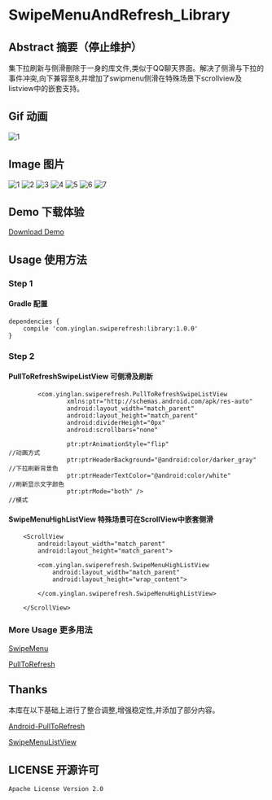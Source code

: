 # SwipeMenuAndRefresh_Library
## Abstract 摘要（停止维护）
集下拉刷新与侧滑删除于一身的库文件,类似于QQ聊天界面。解决了侧滑与下拉的事件冲突,向下兼容至8,并增加了swipmenu侧滑在特殊场景下scrollview及listview中的嵌套支持。

## Gif 动画
![1](https://github.com/yingLanNull/PullToRefreshSwipeMenu_Library/blob/master/show/demo.gif)

## Image 图片
![1](https://github.com/yingLanNull/PullToRefreshSwipeMenu_Library/blob/master/show/Screenshot1.png)
![2](https://github.com/yingLanNull/PullToRefreshSwipeMenu_Library/blob/master/show/Screenshot2.png)
![3](https://github.com/yingLanNull/PullToRefreshSwipeMenu_Library/blob/master/show/Screenshot3.png)
![4](https://github.com/yingLanNull/PullToRefreshSwipeMenu_Library/blob/master/show/Screenshot4.png)
![5](https://github.com/yingLanNull/PullToRefreshSwipeMenu_Library/blob/master/show/Screenshot5.png)
![6](https://github.com/yingLanNull/PullToRefreshSwipeMenu_Library/blob/master/show/Screenshot6.png)
![7](https://github.com/yingLanNull/PullToRefreshSwipeMenu_Library/blob/master/show/Screenshot7.png)

## Demo 下载体验
[Download Demo](https://github.com/yingLanNull/PullToRefreshSwipeMenu_Library/blob/master/show/app-debug.apk)

## Usage 使用方法
### Step 1
#### Gradle 配置
```
dependencies {
    compile 'com.yinglan.swiperefresh:library:1.0.0'
}
```

### Step 2

#### PullToRefreshSwipeListView 可侧滑及刷新
```
	    <com.yinglan.swiperefresh.PullToRefreshSwipeListView
	            xmlns:ptr="http://schemas.android.com/apk/res-auto"
                android:layout_width="match_parent"
                android:layout_height="match_parent"
                android:dividerHeight="0px"
                android:scrollbars="none"

                ptr:ptrAnimationStyle="flip"                            //动画方式
                ptr:ptrHeaderBackground="@android:color/darker_gray"    //下拉刷新背景色
                ptr:ptrHeaderTextColor="@android:color/white"           //刷新显示文字颜色
                ptr:ptrMode="both" />                                   //模式
```

#### SwipeMenuHighListView 特殊场景可在ScrollView中嵌套侧滑

```
    <ScrollView
        android:layout_width="match_parent"
        android:layout_height="match_parent">

        <com.yinglan.swiperefresh.SwipeMenuHighListView
            android:layout_width="match_parent"
            android:layout_height="wrap_content">

        </com.yinglan.swiperefresh.SwipeMenuHighListView>

    </ScrollView>
```
### More Usage 更多用法

[SwipeMenu](https://github.com/baoyongzhang/SwipeMenuListView/blob/master/README.md)

[PullToRefresh](https://github.com/chrisbanes/Android-PullToRefresh/blob/master/README.md)

## Thanks

本库在以下基础上进行了整合调整,增强稳定性,并添加了部分内容。

[Android-PullToRefresh](https://github.com/chrisbanes/Android-PullToRefresh)

[SwipeMenuListView](https://github.com/baoyongzhang/SwipeMenuListView)

## LICENSE 开源许可

    Apache License Version 2.0

